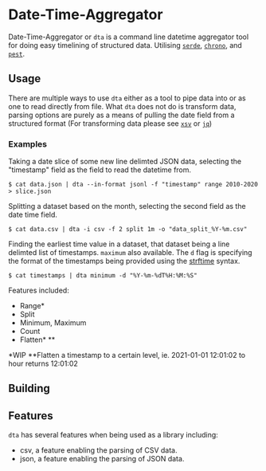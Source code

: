 # Date-Time-Aggregator
Date-Time-Aggregator or `dta` is a command line datetime aggregator tool for doing easy timelining of structured data. Utilising [`serde`](https://github.com/chronotope/chrono), [`chrono`](https://github.com/serde-rs/serde), and [`pest`](https://github.com/pest-parser/pest).

## Usage
There are multiple ways to use `dta` either as a tool to pipe data into or as one to read directly from file. What `dta` does not do is transform data, parsing options are purely as a means of pulling the date field from a structured format (For transforming data please see [`xsv`](https://github.com/BurntSushi/xsv) or [`jq`](https://github.com/stedolan/jq)) 

### Examples

Taking a date slice of some new line delimted JSON data, selecting the "timestamp" field as the field to read the datetime from.
```
$ cat data.json | dta --in-format jsonl -f "timestamp" range 2010-2020 > slice.json 
```
Splitting a dataset based on the month, selecting the second field as the date time field.
```
$ cat data.csv | dta -i csv -f 2 split 1m -o "data_split_%Y-%m.csv" 
```
Finding the earliest time value in a dataset, that dataset being a line delimted list of timestamps. `maximum` also available. The `d` flag is specifying the format of the timestamps being provided using the [strftime](https://docs.rs/chrono/*/chrono/format/strftime/index.html#specifiers) syntax.
```
$ cat timestamps | dta minimum -d "%Y-%m-%dT%H:%M:%S"
```

Features included:
* Range*
* Split
* Minimum, Maximum
* Count
* Flatten* **

*WIP
**Flatten a timestamp to a certain level, ie. 2021-01-01 12:01:02 to hour returns 12:01:02 

## Building

## Features
`dta` has several features when being used as a library including:
* csv, a feature enabling the parsing of CSV data.
* json, a feature enabling the parsing of JSON data.
